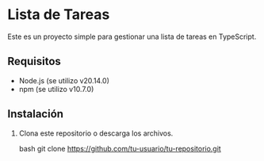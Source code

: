 # Lista de Tareas

Este es un proyecto simple para gestionar una lista de tareas en TypeScript.

## Requisitos

- Node.js (se utilizo v20.14.0)
- npm (se utilizo v10.7.0)

## Instalación

1. Clona este repositorio o descarga los archivos.

   bash
   git clone https://github.com/tu-usuario/tu-repositorio.git
   
